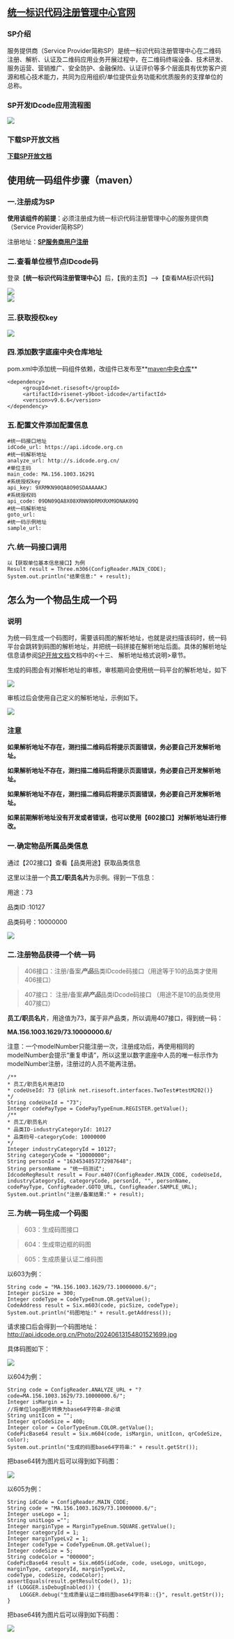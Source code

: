 ## **<a href="https://www.idcode.org.cn/index.html" target="_blank">统一标识代码注册管理中心官网</a>**

### SP介绍

服务提供商（Service Provider简称SP）是统一标识代码注册管理中心在二维码注册、解析、认证及二维码应用业务开展过程中，在二维码终端设备、技术研发、服务运营、营销推广、安全防护、金融保险、认证评价等多个层面具有优势客户资源和核心技术能力，共同为应用组织/单位提供业务功能和优质服务的支撑单位的总称。 

### SP开发IDcode应用流程图

<div><img src="https://vue.youshengyun.com/files/idcode/idcode0.png"><div/>



### 下载SP开放文档

**<a href="https://work.idcode.org.cn/UploadFiles/SP%E5%BC%80%E5%8F%91%E6%8E%A5%E5%8F%A3%E8%AF%B4%E6%98%8E%E6%96%87%E6%A1%A3.rar" target="_blank">下载SP开放文档</a>**

## 使用统一码组件步骤（maven）

### 一.注册成为SP

**使用该组件的前提**：必须注册成为统一标识代码注册管理中心的服务提供商（Service Provider简称SP）

注册地址：**<a href="https://work.idcode.org.cn/SPAuthen/SpandUserReg" target="_blank">SP服务商用户注册</a>**

### 二.查看单位根节点IDcode码 

登录【**统一标识代码注册管理中心**】后，【我的主页】-->【查看MA标识代码】

<div><img src="https://vue.youshengyun.com/files/idcode/idcode1.png"><div/>
<div><img src="https://vue.youshengyun.com/files/idcode/idcode2.png"><div/>

### 三.获取授权key

<div><img src="https://vue.youshengyun.com/files/idcode/idcode3.png"><div/>

### 四.添加数字底座中央仓库地址

pom.xml中添加统一码组件依赖，改组件已发布至**<a href="https://central.sonatype.com/artifact/net.risesoft/risenet-y9boot-idcode" target="_blank">maven中央仓库</a>**

```
<dependency>
     <groupId>net.risesoft</groupId>
     <artifactId>risenet-y9boot-idcode</artifactId>
     <version>v9.6.6</version>
</dependency>
```

### 五.配置文件添加配置信息

```
#统一码接口地址
idCode_url: https://api.idcode.org.cn
#统一码解析地址
analyze_url: http://s.idcode.org.cn/
#单位主码
main_code: MA.156.1003.16291
#系统授权key
api_key: 9XRMKN90QA8O90SDAAAAAKJ
#系统授权码
api_code: 09DN09QA8X08XRNN9DRMXRXM9DNAK09Q
#统一码解析地址
goto_url:
#统一码示例地址
sample_url:
```

### 六.统一码接口调用

```
以【获取单位基本信息接口】为例
Result result = Three.m306(ConfigReader.MAIN_CODE);
System.out.println("结果信息:" + result);
```

## 怎么为一个物品生成一个码

### 说明

为统一码生成一个码图时，需要该码图的解析地址，也就是说扫描该码时，统一码平台会跳转到码图的解析地址，并把统一码拼接在解析地址后面。具体的解析地址信息请参阅<a href="https://work.idcode.org.cn/UploadFiles/SP%E5%BC%80%E5%8F%91%E6%8E%A5%E5%8F%A3%E8%AF%B4%E6%98%8E%E6%96%87%E6%A1%A3.rar" target="_blank">SP开放文档</a>文档中的<十三、 解析地址格式说明>章节。

生成的码图会有对解析地址的审核，审核期间会使用统一码平台的解析地址，如下

<div><img src="https://vue.youshengyun.com/files/idcode/idcode7.png"><div/>

审核过后会使用自己定义的解析地址，示例如下。

<div><img src="https://vue.youshengyun.com/files/idcode/idcode8.png"><div/>

### 注意

**如果解析地址不存在，测扫描二维码后将提示页面错误，务必要自己开发解析地址。**

**如果解析地址不存在，测扫描二维码后将提示页面错误，务必要自己开发解析地址。**

**如果解析地址不存在，测扫描二维码后将提示页面错误，务必要自己开发解析地址。**

**如果前期解析地址没有开发或者错误，也可以使用【602接口】对解析地址进行修改。**

### 一.确定物品所属品类信息

通过【202接口】查看【品类用途】获取品类信息

这里以注册一个**员工/职员名片**为示例。得到一下信息：

用途：73

品类ID :10127

品类码号：10000000



<div><img src="https://vue.youshengyun.com/files/idcode/idcode4.png"><div/>

### 二.注册物品获得一个统一码

>  406接口：注册/备案***产品***品类IDcode码接口（用途等于10的品类才使用406接口）

> 407接口： 注册/备案***非产品***品类IDcode码接口 （用途不是10的品类使用407接口）

**员工/职员名片**，用途值为73，属于非产品类，所以调用407接口，得到统一码：

**MA.156.1003.1629/73.10000000.6/**

注意：一个modelNumber只能注册一次，注册成功后，再使用相同的modelNumber会提示“重复申请”，所以这里以数字底座中人员的唯一标示作为modelNumber注册，注册过的人员不能再注册。

```
/**
* 员工/职员名片用途ID
* codeUseId: 73 {@link net.risesoft.interfaces.TwoTest#testM202()}
*/
String codeUseId = "73";
Integer codePayType = CodePayTypeEnum.REGISTER.getValue();
/**
* 员工/职员名片
* 品类ID-industryCategoryId: 10127
* 品类码号-categoryCode: 10000000
*/
Integer industryCategoryId = 10127;
String categoryCode = "10000000";
String personId = "1634534857272987648";
String personName = "统一码测试";
IdcodeRegResult result = Four.m407(ConfigReader.MAIN_CODE, codeUseId, industryCategoryId, categoryCode, personId, "", personName, codePayType, ConfigReader.GOTO_URL, ConfigReader.SAMPLE_URL);
System.out.println("注册/备案结果:" + result);
```

### 三.为统一码生成一个码图

>  603：生成码图接口 
>

>  604：生成带边框的码图  

>  605：生成质量认证二维码图  

以603为例：

```
String code = "MA.156.1003.1629/73.10000000.6/";
Integer picSize = 300;
Integer codeType = CodeTypeEnum.QR.getValue();
CodeAddress result = Six.m603(code, picSize, codeType);
System.out.println("码图地址:" + result.getAddress());
```

请求接口后会得到一个码图地址：http://api.idcode.org.cn/Photo/20240613154801521699.jpg

具体码图如下：

<div><img src="http://api.idcode.org.cn/Photo/20240613154801521699.jpg"><div/>


以604为例：

```
String code = ConfigReader.ANALYZE_URL + "?code=MA.156.1003.1629/73.10000000.6/";
Integer isMargin = 1;
//将单位logo图片转换为base64字符串-非必填
String unitIcon = "";
Integer qrCodeSize = 400;
Integer color = ColorTypeEnum.COLOR.getValue();
CodePicBase64 result = Six.m604(code, isMargin, unitIcon, qrCodeSize, color);
System.out.println("生成的码图base64字符串:" + result.getStr());
```

把base64转为图片后可以得到如下码图：

<div><img src="https://vue.youshengyun.com/files/idcode/idcode5.png"><div/>


以605为例：

```
String idCode = ConfigReader.MAIN_CODE;
String code = "MA.156.1003.1629/73.10000000.6/";
Integer useLogo = 1;
String unitLogo ="";
Integer marginType = MarginTypeEnum.SQUARE.getValue();
Integer categoryId = 1;
Integer marginTypeLv2 = 1;
Integer codeType = CodeTypeEnum.QR.getValue();
Integer codeSize = 5;
String codeColor = "000000";
CodePicBase64 result = Six.m605(idCode, code, useLogo, unitLogo, marginType, categoryId, marginTypeLv2,
codeType, codeSize, codeColor);
assertEquals(result.getResultCode(), 1);
if (LOGGER.isDebugEnabled()) {
	LOGGER.debug("生成质量认证二维码图base64字符串::{}", result.getStr());
}
```

把base64转为图片后可以得到如下码图：

<div><img src="https://vue.youshengyun.com/files/idcode/idcode6.png"><div/>

